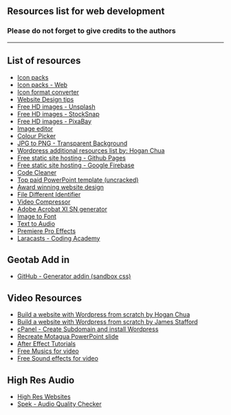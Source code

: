 ## Resources list for web development

### Please do not forget to give credits to the authors

------------------------------

List of resources
------------------------------


- [Icon packs](http://www.flaticon.com/)
- [Icon packs - Web](http://fontawesome.io/cheatsheet/)
- [Icon format converter](https://cloudconvert.com/svg-to-emf)
- [Website Design tips](http://rankingbts.com/final/)
- [Free HD images - Unsplash](https://unsplash.com/)
- [Free HD images - StockSnap](https://stocksnap.io/)
- [Free HD images - PixaBay](https://pixabay.com/)
- [Image editor](https://h5.fotor.com/)
- [Colour Picker](http://htmlcolorcodes.com/)
- [JPG to PNG - Transparent Background](http://www.online-image-editor.com/)
- [Wordpress additional resources list by: Hogan Chua](http://hoganchua.com/ultimate-resources-building-wordpress-website-blog/)
- [Free static site hosting - Github Pages](https://pages.github.com/)
- [Free static site hosting - Google Firebase](https://firebase.google.com/)
- [Code Cleaner](https://dirtymarkup.com/)
- [Top paid PowerPoint template (uncracked)](https://graphicriver.net/item/motagua-multipurpose-powerpoint-template/10348960?ref=Jetfabrik&clickthrough_id=997182954&redirect_back=true)
- [Award winning website design](https://www.awwwards.com/)
- [File Different Identifier](https://www.diffchecker.com/)
- [Video Compressor](https://clipchamp.com/en/dashboard#)
- [Adobe Acrobat XI SN generator](https://www.serials.be/serial/Adobe_Acrobat_XI_Pro_68805216.html)
- [Image to Font](https://www.myfonts.com/WhatTheFont/)
- [Text to Audio](http://www.fromtexttospeech.com/)
- [Premiere Pro Effects](https://rampantdesigntools.com/kvmsoi-sdf-1943-dksir/)
- [Laracasts - Coding Academy](https://laracasts.com/)

Geotab Add in
------------------------------
 - [GitHub - Generator addin (sandbox css)](https://github.com/Geotab/generator-addin)

Video Resources
------------------------------

- [Build a website with Wordpress from scratch by Hogan Chua](https://youtu.be/grItaOxuyTE)
- [Build a website with Wordpress from scratch by James Stafford](https://youtu.be/OVoXDk8ps10)
- [cPanel - Create Subdomain and install Wordpress](https://youtu.be/c0yQHucyENk)
- [Recreate Motagua PowerPoint slide](https://youtu.be/xARUSwhA0DM)
- [After Effect Tutorials](http://www.videocopilot.net/)
- [Free Musics for video](https://www.legendfromheaven.com/)
- [Free Sound effects for video](https://www.zapsplat.com/sound-effect-categories/)

High Res Audio
------------------------------
 - [High Res Websites](http://www.findhdmusic.com/high-res-audio/free-music/)
 - [Spek - Audio Quality Checker](spek.cc)
